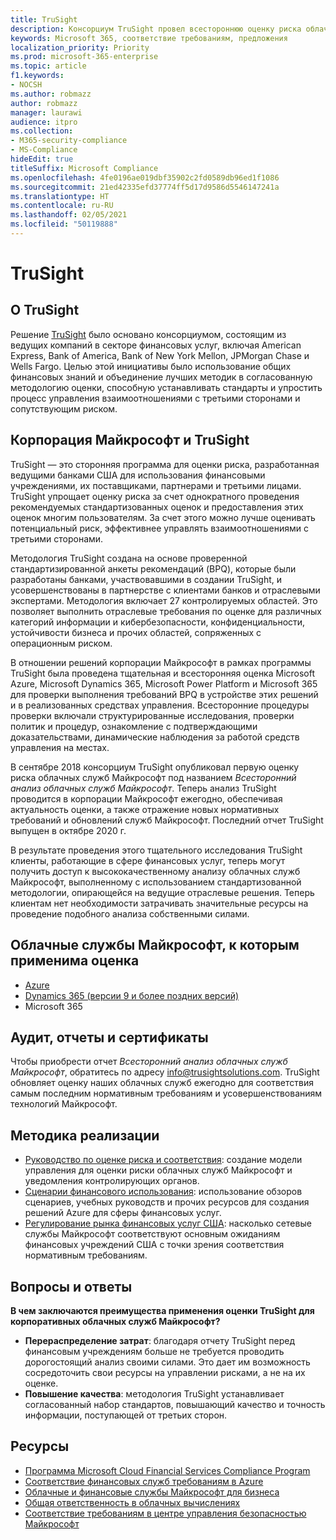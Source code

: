 ```yaml
---
title: TruSight
description: Консорциум TruSight провел всестороннюю оценку риска облачных служб Майкрософт, созданных в соответствии с самыми жесткими требованиями клиентов, работающих в сфере финансовых услуг.
keywords: Microsoft 365, соответствие требованиям, предложения
localization_priority: Priority
ms.prod: microsoft-365-enterprise
ms.topic: article
f1.keywords:
- NOCSH
ms.author: robmazz
author: robmazz
manager: laurawi
audience: itpro
ms.collection:
- M365-security-compliance
- MS-Compliance
hideEdit: true
titleSuffix: Microsoft Compliance
ms.openlocfilehash: 4fe0196ae019dbf35902c2fd0589db96ed1f1086
ms.sourcegitcommit: 21ed42335efd37774ff5d17d9586d5546147241a
ms.translationtype: HT
ms.contentlocale: ru-RU
ms.lasthandoff: 02/05/2021
ms.locfileid: "50119888"
---
```

# <a name="trusight"></a>TruSight

## <a name="about-trusight"></a>О TruSight

Решение [TruSight](https://trusightsolutions.com/) было основано консорциумом, состоящим из ведущих компаний в секторе финансовых услуг, включая American Express, Bank of America, Bank of New York Mellon, JPMorgan Chase и Wells Fargo. Целью этой инициативы было использование общих финансовых знаний и объединение лучших методик в согласованную методологию оценки, способную устанавливать стандарты и упростить процесс управления взаимоотношениями с третьими сторонами и сопутствующим риском.

## <a name="microsoft-and-trusight"></a>Корпорация Майкрософт и TruSight

TruSight — это сторонняя программа для оценки риска, разработанная ведущими банками США для использования финансовыми учреждениями, их поставщиками, партнерами и третьими лицами. TruSight упрощает оценку риска за счет однократного проведения рекомендуемых стандартизованных оценок и предоставления этих оценок многим пользователям. За счет этого можно лучше оценивать потенциальный риск, эффективнее управлять взаимоотношениями с третьими сторонами.

Методология TruSight создана на основе проверенной стандартизированной анкеты рекомендаций (BPQ), которые были разработаны банками, участвовавшими в создании TruSight, и усовершенствованы в партнерстве с клиентами банков и отраслевыми экспертами. Методология включает 27 контролируемых областей. Это позволяет выполнить отраслевые требования по оценке для различных категорий информации и кибербезопасности, конфиденциальности, устойчивости бизнеса и прочих областей, сопряженных с операционным риском.

В отношении решений корпорации Майкрософт в рамках программы TruSight была проведена тщательная и всесторонняя оценка Microsoft Azure, Microsoft Dynamics 365, Microsoft Power Platform и Microsoft 365 для проверки выполнения требований BPQ в устройстве этих решений и в реализованных средствах управления. Всесторонние процедуры проверки включали структурированные исследования, проверки политик и процедур, ознакомление с подтверждающими доказательствами, динамические наблюдения за работой средств управления на местах.

В сентябре 2018 консорциум TruSight опубликовал первую оценку риска облачных служб Майкрософт под названием *Всесторонний анализ облачных служб Майкрософт*. Теперь анализ TruSight проводится в корпорации Майкрософт ежегодно, обеспечивая актуальность оценки, а также отражение новых нормативных требований и обновлений служб Майкрософт. Последний отчет TruSight выпущен в октябре 2020 г.

В результате проведения этого тщательного исследования TruSight клиенты, работающие в сфере финансовых услуг, теперь могут получить доступ к высококачественному анализу облачных служб Майкрософт, выполненному с использованием стандартизованной методологии, опирающейся на ведущие отраслевые решения. Теперь клиентам нет необходимости затрачивать значительные ресурсы на проведение подобного анализа собственными силами.

## <a name="microsoft-in-scope-cloud-services"></a>Облачные службы Майкрософт, к которым применима оценка

- [Azure](https://aka.ms/AzureCompliance)
- [Dynamics 365 (версии 9 и более поздних версий)](https://aka.ms/d365-compliance-list)
- Microsoft 365

## <a name="audits-reports-and-certificates"></a>Аудит, отчеты и сертификаты

Чтобы приобрести отчет *Всесторонний анализ облачных служб Майкрософт*, обратитесь по адресу info@trusightsolutions.com. TruSight обновляет оценку наших облачных служб ежегодно для соответствия самым последним нормативным требованиям и усовершенствованиям технологий Майкрософт.

## <a name="how-to-implement"></a>Методика реализации

- [Руководство по оценке риска и соответствия](https://aka.ms/RiskGovernanceGuide): создание модели управления для оценки риски облачных служб Майкрософт и уведомления контролирующих органов.
- [Сценарии финансового использования](/azure/industry/financial/): использование обзоров сценариев, учебных руководств и прочих ресурсов для создания решений Azure для сферы финансовых услуг.
- [Регулирование рынка финансовых услуг США](https://aka.ms/FinServ-Guide-US): насколько сетевые службы Майкрософт соответствуют основным ожиданиям финансовых учреждений США с точки зрения соответствия нормативным требованиям.

## <a name="frequently-asked-questions"></a>Вопросы и ответы

**В чем заключаются преимущества применения оценки TruSight для корпоративных облачных служб Майкрософт?**

- **Перераспределение затрат**: благодаря отчету TruSight перед финансовым учреждениям больше не требуется проводить дорогостоящий анализ своими силами. Это дает им возможность сосредоточить свои ресурсы на управлении рисками, а не на их оценке.
- **Повышение качества**: методология TruSight устанавливает согласованный набор стандартов, повышающий качество и точность информации, поступающей от третьих сторон.

## <a name="resources"></a>Ресурсы

- [Программа Microsoft Cloud Financial Services Compliance Program](https://aka.ms/FSCP-Print)
- [Соответствие финансовых служб требованиям в Azure](https://aka.ms/FinServ-Compliance-Azure)
- [Облачные и финансовые службы Майкрософт для бизнеса](https://aka.ms/FinServ-Compliance)
- [Общая ответственность в облачных вычислениях](https://aka.ms/sharedresponsibility)
- [Соответствие требованиям в центре управления безопасностью Майкрософт](https://www.microsoft.com/trust-center/compliance/compliance-overview)
